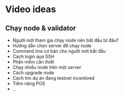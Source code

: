# Video ideas
## Chạy node & validator
- Người mới tham gia chạy node nên bắt đầu từ đâu? 
- Hướng dẫn chọn server để chạy node
- Command line cơ bản cho người mới bắt đầu
- Cách login qua SSH
- Phần mềm cần thiết
- Chạy nhiều node trên một server
- Cách upgrade node
- Cách tìm dự án đang testnet incentived
- Tiềm năng POS
- ...
